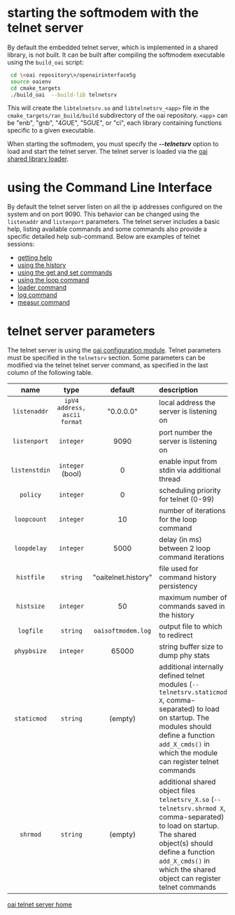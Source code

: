 # starting the softmodem with the telnet server
By default the embedded telnet server, which is implemented in a shared library, is not built. It can be built after compiling the softmodem executable using the `build_oai` script:

```bash
 cd \<oai repository\>/openairinterface5g
 source oaienv
 cd cmake_targets
 ./build_oai  --build-lib telnetsrv
```

This will create the `libtelnetsrv.so` and `libtelnetsrv_<app>` file in the `cmake_targets/ran_build/build` subdirectory of the oai repository. `<app>` can be "enb", "gnb", "4GUE", "5GUE", or "ci", each library containing functions specific to a given executable.

When starting the softmodem, you must specify the **_\-\-telnetsrv_** option to load and start the telnet server. The telnet server is loaded via the [oai shared library loader](loader).

# using the Command Line Interface
By default the telnet server listen on all the ip addresses configured on the system and on port 9090.  This behavior can be changed using the `listenaddr` and `listenport` parameters.
The telnet server includes a basic help, listing available commands and some commands also provide a specific detailed help sub-command.
Below are  examples of telnet sessions:

*  [getting help](telnethelp.md)
*  [using the history](telnethist.md)
*  [using the get and set commands](telnetgetset.md)
*  [using the loop command](telnetloop.md)
*  [loader command](telnetloader.md)
*  [log command](telnetlog.md)
*  [measur command](telnetmeasur.md)

# telnet server parameters
The telnet server is using the [oai configuration module](Config/Rtusage). Telnet parameters must be specified in the `telnetsrv` section. Some parameters can be modified via the telnet telnet server command, as specified in the last column of the following table.

| name | type | default | description | dynamic |
|:---:|:---:|:---:|:----|:----:|
| `listenaddr` | `ipV4 address, ascii format` | "0.0.0.0" | local address the server is listening on| N |
| `listenport` | `integer` | 9090 | port number the server is listening on | N |
| `listenstdin` | `integer` (bool) | 0 | enable input from stdin via additional thread | N |
| `policy` | `integer` | 0 | scheduling priority for telnet (0-99) | N |
| `loopcount` | `integer` | 10 | number of iterations for the loop command  | Y |
| `loopdelay` | `integer` | 5000 | delay (in ms) between 2 loop command iterations  | Y |
| `histfile` | `string` | "oaitelnet.history" | file used for command history persistency | Y |
| `histsize` | `integer` | 50 | maximum number of commands saved in the history | Y |
| `logfile`  | `string` | `oaisoftmodem.log` | output file to which to redirect
| `phypbsize`  | `integer` | 65000 | string buffer size to dump phy stats | Y |
| `staticmod`  | `string` | (empty) | additional internally defined telnet modules (`--telnetsrv.staticmod X`, comma-separated) to load on startup. The modules should define a function `add_X_cmds()` in which the module can register telnet commands | N |
| `shrmod`  | `string` | (empty) | additional shared object files `telnetsrv_X.so` (`--telnetsrv.shrmod X`, comma-separated) to load on startup. The shared object(s) should define a function `add_X_cmds()` in which the shared object can register telnet commands | N |

[oai telnet server home](telnetsrv.md)
